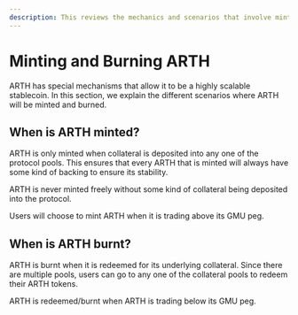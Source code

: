 ```yaml
---
description: This reviews the mechanics and scenarios that involve minting and burning ARTH
---
```


# Minting and Burning ARTH

ARTH has special mechanisms that allow it to be a highly scalable stablecoin. In this section, we explain the different scenarios where ARTH will be minted and burned.

## When is ARTH minted?

ARTH is only minted when collateral is deposited into any one of the protocol pools. This ensures that every ARTH that is minted will always have some kind of backing to ensure its stability.

ARTH is never minted freely without some kind of collateral being deposited into the protocol.

Users will choose to mint ARTH when it is trading above its GMU peg.

## When is ARTH burnt?

ARTH is burnt when it is redeemed for its underlying collateral. Since there are multiple pools, users can go to any one of the collateral pools to redeem their ARTH tokens.

ARTH is redeemed/burnt when ARTH is trading below its GMU peg.

